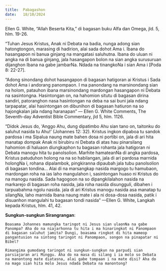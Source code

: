 ```yaml
---
title:  Pabagashon
date:   18/10/2024
---
```


Ellen G. White, “Allah Beserta Kita,” di bagasan buku Alfa dan Omega, jld. 5, hlm. 19-26.

“Tuhan Jesus Kristus, Anak ni Debata na badia, nunga adong sian hatongtongon, marasing di hadirion, alai sada dohot Ama i. Ibana do hasangapon ni banua ginjang na mangatasi saluhutna. Ibana do uluan ni angka na di banua ginjang, jala hasangapon bolon na sian angka surusuruan dijanghon Ibana na gabe jambarNa. Ndada na tinangkoNa i sian Ama i [Poda 8: 22-27].

“Adong sinondang dohot hasangapon di bagasan hatigoran ai Kristus i Sada dohot Ama i andorang panompaon. I ma panondang na marsinondang sian na holom, patauhon ibana marsinondang mardongan hasangapon ni Debata na sasintongna. Hasintongan on, na hahomion situtu di bagasan dirina sandiri, patoranghon nasa hasintongan na deba na sai buni jala ndang tarpapatar, alai hasintongan on dibunihon di bagasan hatiuron na so hajongkalan jala ndang haranapan” — Ellen G. White Comments, The Seventh-day Adventist Bible Commentary, jld 5, hlm. 1126.

“Didok Jesus do, ‘Anggo Ahu, dung dipatimbo Ahu sian tano on, taitonku do saluhut nasida tu Ahu!’ (Johannes 12: 32). Kristus ingkon dipaboa tu sandok pardosa i ma Sipalua naung mate bahen dosa ni portibi on, jala di ari hita manatap dompak Anak ni birubiru ni Debata di atas hau pinarsilang hahomion di haluaon diungkaphon tu bagasan rohanta jala hatigoran ni Debata manogu hita tu panolsolion. Marhite hamateanNa di angka pardosa, Kristus patuduhon holong na na so habilangan, jala di ari pardosa marnida holongNa i, rohana dipalambok, pingkiranna dipaubah jala tubu panolsolion di bagasan tondina... Alai di na marsangkap nasida margogo tu hamubaon, mardongan roha na ias laho mangulahon i, sasintongan huaso ni Kristus do na manogu nasida. Sada hagogoon na so dipangkilalahon nasida na markarejo di bagasan roha nasida, jala roha nasida disungguli, dibahen i tarpuabahma ngolu nasida. jala di ari Kristus manogu nasida asa manatap tu silangNa, laho marnida Ibana naung mate i ala ni dosa-dosa nasida, patik i disuanhon mangulahi tu bagasan tondi nasida” —Ellen G. White, Langkah kepada Kristus, hlm. 41, 42.

**Sungkun-sungkun Sirangrangan**:

`Boasama Johannes mamungka taringot ni Jesus sian ulaonNa na gabe Panompa? Aha do na niajarhonna tu hita i ma hinaringkot ni Panompaon di bagasan saluhut jamita? Dungi, boasama ringkot di hita mameop pangantusion na sintong taringot ni Panompaon, songon na pinapatar ni Bibel?`

`Rimangima gumodang taringot ni sungkun-sungkun na parpudi sian parsiajaran ari Minggu. Aha do na masa di silang i ia molo so Debata na manontong mate diatasna, alai gabe tompaan i na mate disi? Aha do na mago sian hita molo Jesus ndada Debata na manontong?`